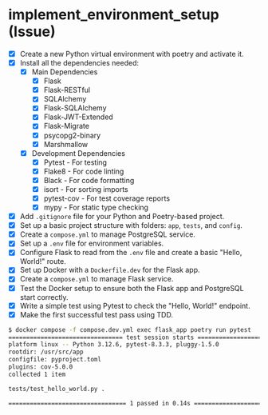 # implement_environment_setup (Issue)

- [x] Create a new Python virtual environment with poetry and activate it.
- [x] Install all the dependencies needed:
  - [x] Main Dependencies
    - [x] Flask
    - [x] Flask-RESTful
    - [x] SQLAlchemy
    - [x] Flask-SQLAlchemy
    - [x] Flask-JWT-Extended
    - [x] Flask-Migrate
    - [x] psycopg2-binary
    - [x] Marshmallow
  - [x] Development Dependencies
    - [x] Pytest - For testing
    - [x] Flake8 - For code linting
    - [x] Black - For code formatting
    - [x] isort - For sorting imports
    - [x] pytest-cov - For test coverage reports
    - [x] mypy - For static type checking
- [x] Add `.gitignore` file for your Python and Poetry-based project.
- [x] Set up a basic project structure with folders: `app`, `tests`, and `config`.
- [x] Create a `compose.yml` to manage PostgreSQL service.
- [x] Set up a `.env` file for environment variables.
- [x] Configure Flask to read from the `.env` file and create a basic "Hello, World!" route.
- [x] Set up Docker with a `Dockerfile.dev` for the Flask app.
- [x] Create a `compose.yml` to manage Flask service.
- [x] Test the Docker setup to ensure both the Flask app and PostgreSQL start correctly.
- [x] Write a simple test using Pytest to check the "Hello, World!" endpoint.
- [x] Make the first successful test pass using TDD.

```bash
$ docker compose -f compose.dev.yml exec flask_app poetry run pytest
================================ test session starts =================================
platform linux -- Python 3.12.6, pytest-8.3.3, pluggy-1.5.0
rootdir: /usr/src/app
configfile: pyproject.toml
plugins: cov-5.0.0
collected 1 item

tests/test_hello_world.py .                                                    [100%]

================================= 1 passed in 0.14s ==================================
```
